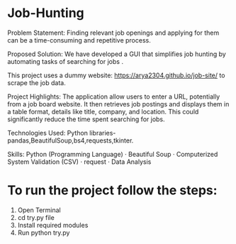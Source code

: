 # Job-Hunting


Problem Statement: Finding relevant job openings and applying for them can be a time-consuming and repetitive process.

Proposed Solution: We have developed a GUI that simplifies job hunting by automating tasks of searching for jobs .

This project uses a dummy website: https://arya2304.github.io/job-site/ to scrape the job data.

Project Highlights: The application allow users to enter a URL, potentially from a job board website. It then retrieves job postings and displays them in a table format, details like title, company, and location. This could significantly reduce the time spent searching for jobs.

Technologies Used: Python libraries-pandas,BeautifulSoup,bs4,requests,tkinter.

Skills: Python (Programming Language) · Beautiful Soup · Computerized System Validation (CSV) · request · Data Analysis

# To run the project follow the steps:
1. Open Terminal
2. cd try.py file
3. Install required modules
4. Run python try.py
